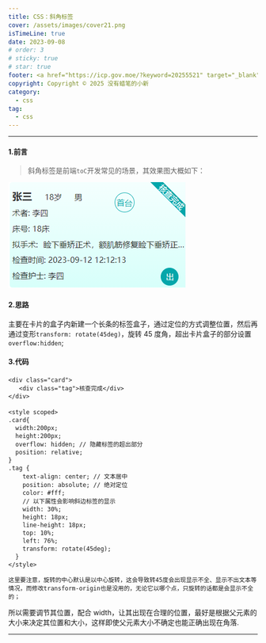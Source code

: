 ```yaml
---
title: CSS：斜角标签
cover: /assets/images/cover21.png
isTimeLine: true
date: 2023-09-08
# order: 3
# sticky: true
# star: true
footer: <a href="https://icp.gov.moe/?keyword=20255521" target="_blank">萌 ICP 备 20255521 号</a>
copyright: Copyright © 2025 没有蜡笔的小新
category:
  - css
tag:
  - css
---
```


---

#### 1.前言

> 斜角标签是前端`toC`开发常见的场景，其效果图大概如下：

![](./images/content1.png)

#### 2.思路

主要在卡片的盒子内新建一个长条的标签盒子，通过定位的方式调整位置，然后再通过变形`transform: rotate(45deg)`，旋转 45 度角，超出卡片盒子的部分设置`overflow:hidden`;

#### 3.代码

```vue
<div class="card">
   <div class="tag">核查完成</div>
</div>

<style scoped>
.card{
  width:200px;
  height:200px;
  overflow: hidden; // 隐藏标签的超出部分
  position: relative;
}
.tag {
    text-align: center; // 文本居中
    position: absolute; // 绝对定位
    color: #fff;
    // 以下属性会影响斜边标签的显示
    width: 30%;
    height: 18px;
    line-height: 18px;
    top: 10%;
    left: 76%;
    transform: rotate(45deg);
  }
</style>
```

    这里要注意，旋转的中心默认是以中心旋转，这会导致转45度会出现显示不全、显示不出文本等情况，而修改transform-origin也是没用的，无论它以哪个点，只旋转的话都是会显示不全的；

所以需要调节其位置，配合 width，让其出现在合理的位置，最好是根据父元素的大小来决定其位置和大小，这样即使父元素大小不确定也能正确出现在角落.

---
